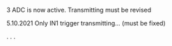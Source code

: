 3 ADC is now active.
Transmitting must be revised

5.10.2021 Only IN1 trigger transmitting... (must be fixed)








.
.
.
